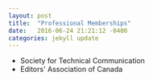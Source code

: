 ```yaml
---
layout: post
title:  "Professional Memberships"
date:   2016-06-24 21:21:12 -0400
categories: jekyll update
---
```


* Society for Technical Communication
* Editors' Association of Canada  
